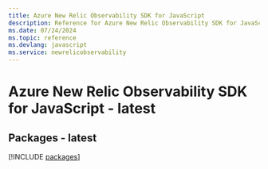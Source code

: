 ```yaml
---
title: Azure New Relic Observability SDK for JavaScript
description: Reference for Azure New Relic Observability SDK for JavaScript
ms.date: 07/24/2024
ms.topic: reference
ms.devlang: javascript
ms.service: newrelicobservability
---
```

# Azure New Relic Observability SDK for JavaScript - latest
## Packages - latest
[!INCLUDE [packages](new-relic-observability-index.md)]